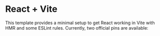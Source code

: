 # React + Vite

This template provides a minimal setup to get React working in Vite with HMR and some ESLint rules.
Currently, two official pins are available:
